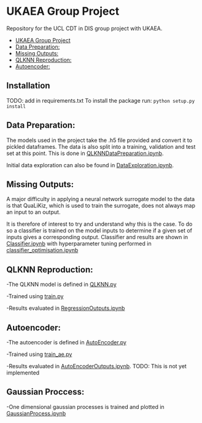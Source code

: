# UKAEA Group Project
Repository for the UCL CDT in DIS group project with UKAEA.

<!-- omit in toc -->
- [UKAEA Group Project](#ukaeagroupproject) 
- [Data Preparation:](#data-preparation)
- [Missing Outputs:](#missing-outputs)
- [QLKNN Reproduction:](#qlknn-reproduction)
- [Autoencoder:](#autoencoder)

## Installation
TODO: add in requirements.txt
To install the package run: `python setup.py install`

## Data Preparation:
The models used in the project take the .h5 file provided and convert it to pickled dataframes. The data is also split into a training, validation and test set at this point. This is done in [QLKNNDataPreparation.ipynb](src/notebooks/QLKNNDataPreparation.ipynb).

Initial data exploration can also be found in [DataExploration.ipynb](src/notebooks/DataExploration.ipynb).

## Missing Outputs:
A major difficulty in applying a neural network surrogate model to the data is that QuaLiKiz, which is used to train the surrogate, does not always map an input to an output.

It is therefore of interest to try and understand why this is the case. To do so a classifier is trained on the model inputs to determine if a given set of inputs gives a corresponding output. Classifier and results are shown in [Classifier.ipynb](src/notebooks/Classifier.ipynb) with hyperparameter tuning performed in [classifier_optimisation.ipynb](src/notebooks/classifier_optimisation.ipynb)

## QLKNN Reproduction:
-The QLKNN model is defined in [QLKNN.py](src/scripts/QLKNN.py)

-Trained using [train.py](src/scripts/train.py)

-Results evaluated in [RegressionOutputs.ipynb](src/notebooks/RegressionOutputs.ipynb)

## Autoencoder:
-The autoencoder is defined in [AutoEncoder.py](src/scripts/AutoEncoder.py)

-Trained using [train_ae.py](src/scripts/train_ae.py)

-Results evaluated in [AutoEncoderOutputs.ipynb](src/notebooks/AutoEncoderOutputs.ipynb). TODO: This is not yet implemented

## Gaussian Proccess:
-One dimensional gaussian processes is trained and plotted in [GaussianProcess.ipynb](src/notebooks/GaussianProcess.ipynb) 
